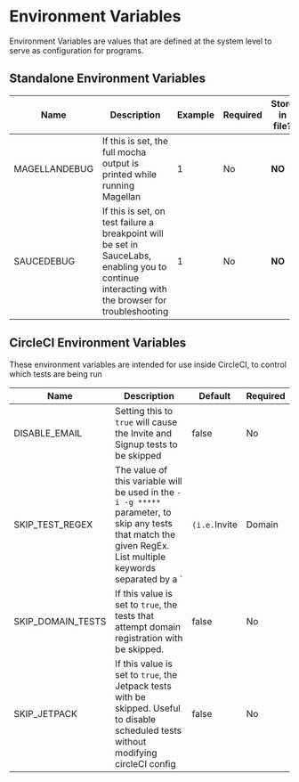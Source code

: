 # Environment Variables

Environment Variables are values that are defined at the system level to serve as configuration for programs.

## Standalone Environment Variables

| Name          | Description                                                                                                                                      | Example | Required | Store in file? |
| ------------- | ------------------------------------------------------------------------------------------------------------------------------------------------ | ------- | -------- | -------------- |
| MAGELLANDEBUG | If this is set, the full mocha output is printed while running Magellan                                                                          | 1       | No       | **NO**         |
| SAUCEDEBUG    | If this is set, on test failure a breakpoint will be set in SauceLabs, enabling you to continue interacting with the browser for troubleshooting | 1       | No       | **NO**         |

## CircleCI Environment Variables

These environment variables are intended for use inside CircleCI, to control which tests are being run

| Name              | Description                                                                                                                                                   | Default       | Required |
| ----------------- | ------------------------------------------------------------------------------------------------------------------------------------------------------------- | ------------- | -------- |
| DISABLE_EMAIL     | Setting this to `true` will cause the Invite and Signup tests to be skipped                                                                                   | false         | No       |
| SKIP_TEST_REGEX   | The value of this variable will be used in the `-i -g *****` parameter, to skip any tests that match the given RegEx. List multiple keywords separated by a ` | `(i.e.`Invite | Domain   | Theme`) | `Empty String` | No |
| SKIP_DOMAIN_TESTS | If this value is set to `true`, the tests that attempt domain registration with be skipped.                                                                   | false         | No       |
| SKIP_JETPACK      | If this value is set to `true`, the Jetpack tests with be skipped. Useful to disable scheduled tests without modifying circleCI config                        | false         | No       |

